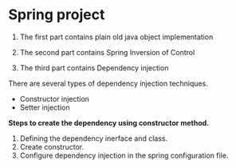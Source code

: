# Spring project

1. The first part contains plain old java object implementation

2. The second part contains Spring Inversion of Control

3. The third part contains Dependency injection
  
There are several types of dependency injection techniques. 
- Constructor injection
- Setter injection

**Steps to create the dependency using constructor method.** 
1. Defining the dependency inerface and class.
2. Create constructor.
3. Configure dependency injection in the spring configuration file.
